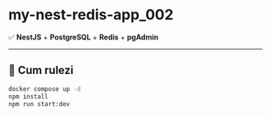 # my-nest-redis-app_002


✅ **NestJS** + **PostgreSQL** + **Redis** + **pgAdmin**

---

## 🚀 **Cum rulezi**

```bash
docker compose up -d
npm install
npm run start:dev
